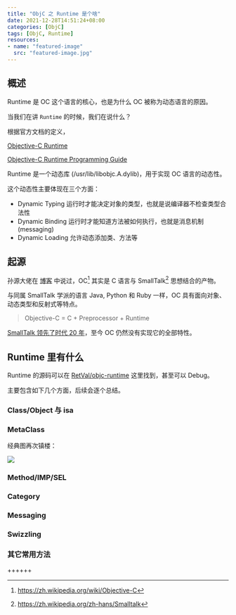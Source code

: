```yaml
---
title: "ObjC 之 Runtime 是个啥"
date: 2021-12-28T14:51:24+08:00
categories: [ObjC]
tags: [ObjC, Runtime]
resources:
- name: "featured-image"
  src: "featured-image.jpg"
---
```


## 概述

Runtime 是 OC 这个语言的核心，也是为什么 OC 被称为动态语言的原因。

当我们在讲 `Runtime` 的时候，我们在说什么？

根据官方文档的定义，

[Objective-C Runtime](https://developer.apple.com/documentation/objectivec/objective-c_runtime?language=objc)

[Objective-C Runtime Programming Guide](https://developer.apple.com/library/archive/documentation/Cocoa/Conceptual/ObjCRuntimeGuide/Introduction/Introduction.html#//apple_ref/doc/uid/TP40008048-CH1-SW1)

Runtime 是一个动态库 (/usr/lib/libobjc.A.dylib)，用于实现 OC 语言的动态性。

这个动态性主要体现在三个方面：

- Dynamic Typing  运行时才能决定对象的类型，也就是说编译器不检查类型合法性
- Dynamic Binding 运行时才能知道方法被如何执行，也就是消息机制 (messaging)
- Dynamic Loading 允许动态添加类、方法等


## 起源

孙源大佬在 [博客](http://blog.sunnyxx.com/2016/08/13/reunderstanding-runtime-0/) 中说过，OC[^1] 其实是 C 语言与 SmallTalk[^2] 思想结合的产物。

与同属 SmallTalk 学派的语言 Java, Python 和 Ruby 一样，OC 具有面向对象、动态类型和反射式等特点。

> Objective-C = C + Preprocessor + Runtime

[SmallTalk 领先了时代 20 年](https://blog.youxu.info/2010/02/28/why-mac-os-x-for-programmers/)，至今 OC 仍然没有实现它的全部特性。

## Runtime 里有什么

Runtime 的源码可以在 [RetVal/objc-runtime](https://github.com/RetVal/objc-runtime) 这里找到，甚至可以 Debug。

主要包含如下几个方面，后续会逐个总结。

### Class/Object 与 isa

### MetaClass

经典图再次镇楼：

![](https://ryder-1252249141.cos.ap-shanghai.myqcloud.com/uPic/2021-12-23-class-diagram.png)

### Method/IMP/SEL

### Category

### Messaging

### Swizzling

### 其它常用方法

++++++

[^1]: https://zh.wikipedia.org/wiki/Objective-C
[^2]: https://zh.wikipedia.org/zh-hans/Smalltalk

